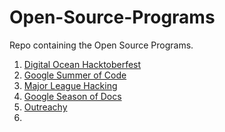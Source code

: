 # Open-Source-Programs
Repo containing the Open Source Programs.

1. [Digital Ocean Hacktoberfest](https://hacktoberfest.com/)
2. [ Google Summer of Code](https://summerofcode.withgoogle.com/)
3. [Major League Hacking](https://fellowship.mlh.io/)
4. [Google Season of Docs](https://summerofcode.withgoogle.com/)
5. [Outreachy](https://www.outreachy.org/)
6. 
